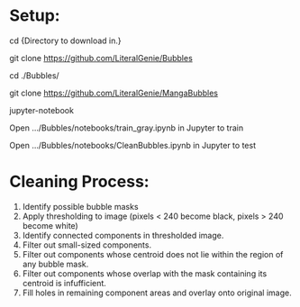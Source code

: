 # Setup:

cd {Directory to download in.}

git clone https://github.com/LiteralGenie/Bubbles

cd ./Bubbles/

git clone https://github.com/LiteralGenie/MangaBubbles

jupyter-notebook

Open .../Bubbles/notebooks/train_gray.ipynb in Jupyter to train

Open .../Bubbles/notebooks/CleanBubbles.ipynb in Jupyter to test


# Cleaning Process:

1. Identify possible bubble masks
2. Apply thresholding to image (pixels < 240 become black, pixels > 240 become white)
3. Identify connected components in thresholded image.
4. Filter out small-sized components.
5. Filter out components whose centroid does not lie within the region of any bubble mask.
6. Filter out components whose overlap with the mask containing its centroid is infufficient.
7. Fill holes in remaining component areas and overlay onto original image.
